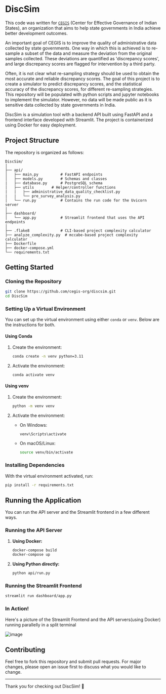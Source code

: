 # DiscSim

This code was written for [`CEGIS`](https://www.cegis.org/) (Center for Effective Governance of Indian States), an organization that aims to help state governments in India achieve better development outcomes.

An important goal of CEGIS is to improve the quality of administrative data collected by state governments. One way in which this is achieved is to re-sample a subset of the data and measure the deviation from the original samples collected. These deviations are quantified as 'discrepancy scores', and large discrepancy scores are flagged for intervention by a third party.

Often, it is not clear what re-sampling strategy should be used to obtain the most accurate and reliable discrepancy scores. The goal of this project is to create a simulator to predict discrepancy scores, and the statistical accuracy of the discrepancy scores, for different re-sampling strategies. This repository will be populated with python scripts and jupyter notebooks to implement the simulator. However, no data will be made public as it is sensitive data collected by state governments in India.

DiscSim is a simulation tool with a backend API built using FastAPI and a frontend interface developed with Streamlit. The project is containerized using Docker for easy deployment.

## Project Structure

The repository is organized as follows:

```
DiscSim/
│
├── api/
│   ├── main.py          # FastAPI endpoints
│   ├── models.py        # Schemas and classes
|   ├── database.py      # PostgreSQL schema
│   ├── utils        # Helper/controller functions
|   |   ├── administrative_data_quality_checklist.py
|   |   └── pre_survey_analysis.py
│   └── run.py           # Contains the run code for the Uvicorn server
│
├── dashboard/
│   └── app.py           # Streamlit frontend that uses the API endpoints
│
├── .flake8              # CLI-based project complexity calculator
├── analyze_complexity.py  # mccabe-based project complexity calculator
├── Dockerfile
├── docker-compose.yml
└── requirements.txt
```

## Getting Started

### Cloning the Repository

```bash
git clone https://github.com/cegis-org/discsim.git
cd DiscSim
```

### Setting Up a Virtual Environment

You can set up the virtual environment using either `conda` or `venv`. Below are the instructions for both.

#### Using Conda

1. Create the environment:

   ```bash
   conda create -n venv python=3.11
   ```

2. Activate the environment:

   ```bash
   conda activate venv
   ```

#### Using venv

1. Create the environment:

   ```bash
   python -m venv venv
   ```

2. Activate the environment:

   - On Windows:

     ```bash
     venv\Scripts\activate
     ```

   - On macOS/Linux:

     ```bash
     source venv/bin/activate
     ```

### Installing Dependencies

With the virtual environment activated, run:

```bash
pip install -r requirements.txt
```

## Running the Application

You can run the API server and the Streamlit frontend in a few different ways.

### Running the API Server

1. **Using Docker:**

   ```bash
   docker-compose build
   docker-compose up
   ```

2. **Using Python directly:**

   ```bash
   python api/run.py
   ```

### Running the Streamlit Frontend

```bash
streamlit run dashboard/app.py
```

### In Action!

Here's a picture of the Streamlit Frontend and the API servers(using Docker) running parallelly in a split terminal

![image](https://github.com/user-attachments/assets/f3513373-5ea9-4ffb-bcd1-779902de6f43)


## Contributing

Feel free to fork this repository and submit pull requests. For major changes, please open an issue first to discuss what you would like to change.

---

Thank you for checking out DiscSim! 🚀
